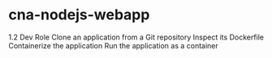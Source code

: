 # cna-nodejs-webapp

1.2 Dev Role
Clone an application from a Git repository
Inspect its Dockerfile
Containerize the application
Run the application as a container
